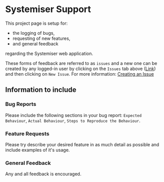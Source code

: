 # Systemiser Support
This project page is setup for:
- the logging of bugs, 
- requesting of new features,  
- and general feedback  
  
regarding the Systemiser web application.
  
These forms of feedback are referred to as `issues` and a new one can be created by any 
logged-in user by clicking on the `Issues` tab above ([Link](https://github.com/CMMS/Systemiser-Support/issues)) and then clicking on `New Issue`. For more information: [Creating an Issue](https://help.github.com/articles/creating-an-issue/)

## Information to include
### Bug Reports
Please include the following sections in your bug report: `Expected Behaviour`, `Actual Behaviour`, `Steps to Reproduce the Behaviour`.
### Feature Requests
Please try describe your desired feature in as much detail as possible and include examples of it's usage.
### General Feedback
Any and all feedback is encouraged.
